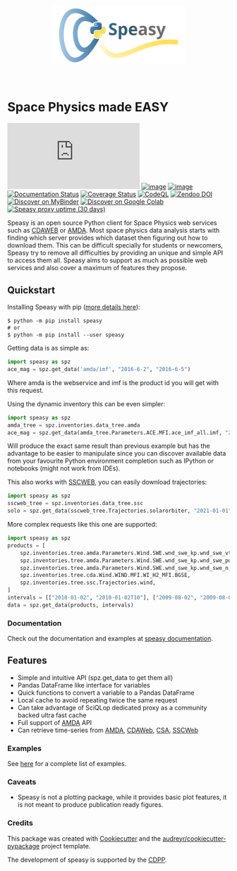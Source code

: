 <h1 align="center">
<img src="https://raw.githubusercontent.com/SciQLop/speasy/main/logo/logo_speasy.svg" width="300">
</h1><br>

# Space Physics made EASY

[![Chat on Matrix](https://img.shields.io/matrix/speasy:matrix.org)](https://matrix.to/#/#speasy:matrix.org)
[![image](https://img.shields.io/pypi/v/speasy.svg)](https://pypi.python.org/pypi/speasy)
[![image](https://github.com/SciQLop/speasy/workflows/Tests/badge.svg)](https://github.com/SciQLop/speasy/actions?query=workflow%3A%22Tests%22)
[![Documentation Status](https://readthedocs.org/projects/speasy/badge/?version=latest)](https://speasy.readthedocs.io/en/latest/?badge=latest)
[![Coverage Status](https://codecov.io/gh/SciQLop/speasy/coverage.svg?branch=main)](https://codecov.io/gh/SciQLop/speasy/branch/main)
[![CodeQL](https://github.com/SciQLop/speasy/actions/workflows/codeql.yml/badge.svg)](https://github.com/SciQLop/speasy/actions/workflows/codeql.yml)
[![Zendoo DOI](https://zenodo.org/badge/DOI/10.5281/zenodo.4118780.svg)](https://doi.org/10.5281/zenodo.4118780)
[![Discover on MyBinder](https://mybinder.org/badge_logo.svg)](https://mybinder.org/v2/gh/SciQLop/speasy/main?labpath=docs/examples)
[![Discover on Google Colab](https://colab.research.google.com/assets/colab-badge.svg)](https://colab.research.google.com/github/SciQLop/speasy)
[![Speasy proxy uptime (30 days)](https://img.shields.io/uptimerobot/ratio/m792771930-24b7f89c03d5090a13462b70)](http://sciqlop.lpp.polytechnique.fr/cache)

Speasy is an open source Python client for Space Physics web services
such as [CDAWEB](https://cdaweb.gsfc.nasa.gov/index.html/) or
[AMDA](http://amda.irap.omp.eu/). Most space physics data analysis
starts with finding which server provides which dataset then figuring
out how to download them. This can be difficult specially for students
or newcomers, Speasy try to remove all difficulties by providing an
unique and simple API to access them all. Speasy aims to support as much
as possible web services and also cover a maximum of features they
propose.

## Quickstart

Installing Speasy with pip ([more details
here](https://speasy.readthedocs.io/en/stable/installation.html)):

``` console
$ python -m pip install speasy
# or
$ python -m pip install --user speasy
```

Getting data is as simple as:

``` python
import speasy as spz
ace_mag = spz.get_data('amda/imf', "2016-6-2", "2016-6-5")
```

Where amda is the webservice and imf is the product id you will get with
this request.

Using the dynamic inventory this can be even simpler:

``` python
import speasy as spz
amda_tree = spz.inventories.data_tree.amda
ace_mag = spz.get_data(amda_tree.Parameters.ACE.MFI.ace_imf_all.imf, "2016-6-2", "2016-6-5")
```

Will produce the exact same result than previous example but has the
advantage to be easier to manipulate since you can discover available
data from your favourite Python environment completion such as IPython
or notebooks (might not work from IDEs).

This also works with [SSCWEB](https://sscweb.gsfc.nasa.gov/), you can
easily download trajectories:

``` python
import speasy as spz
sscweb_tree = spz.inventories.data_tree.ssc
solo = spz.get_data(sscweb_tree.Trajectories.solarorbiter, "2021-01-01", "2021-02-01")
```

More complex requests like this one are supported:

``` python
import speasy as spz
products = [
    spz.inventories.tree.amda.Parameters.Wind.SWE.wnd_swe_kp.wnd_swe_vth,
    spz.inventories.tree.amda.Parameters.Wind.SWE.wnd_swe_kp.wnd_swe_pdyn,
    spz.inventories.tree.amda.Parameters.Wind.SWE.wnd_swe_kp.wnd_swe_n,
    spz.inventories.tree.cda.Wind.WIND.MFI.WI_H2_MFI.BGSE,
    spz.inventories.tree.ssc.Trajectories.wind,
]
intervals = [["2010-01-02", "2010-01-02T10"], ["2009-08-02", "2009-08-02T10"]]
data = spz.get_data(products, intervals)
```

### Documentation

Check out the documentation and examples at [speasy
documentation](https://speasy.readthedocs.io/en/stable/).

## Features

-   Simple and intuitive API (spz.get_data to get them all)
-   Pandas DataFrame like interface for variables
-   Quick functions to convert a variable to a Pandas DataFrame
-   Local cache to avoid repeating twice the same request
-   Can take advantage of SciQLop dedicated proxy as a community backed
    ultra fast cache
-   Full support of [AMDA](http://amda.irap.omp.eu/) API
-   Can retrieve time-series from [AMDA](http://amda.irap.omp.eu/),
    [CDAWeb](https://cdaweb.gsfc.nasa.gov/),
    [CSA](https://csa.esac.esa.int/csa-web/),
    [SSCWeb](https://sscweb.gsfc.nasa.gov/)

### Examples

See [here](https://speasy.readthedocs.io/en/stable/examples/index.html)
for a complete list of examples.

### Caveats

-   Speasy is not a plotting package, while it provides basic plot
    features, it is not meant to produce publication ready figures.

### Credits

This package was created with
[Cookiecutter](https://github.com/audreyr/cookiecutter) and the
[audreyr/cookiecutter-pypackage](https://github.com/audreyr/cookiecutter-pypackage)
project template.

The development of speasy is supported by the
[CDPP](http://www.cdpp.eu/).
